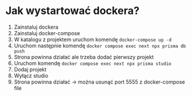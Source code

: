 # Jak wystartować dockera?

1. Zainstaluj dockera
2. Zainstaluj docker-compose
3. W katalogu z projektem uruchom komendę `docker-compose up -d`
4. Uruchom następnie komendę `docker compose exec next npx prisma db push`
5. Strona powinna działać ale trzeba dodać pierwszy projekt
6. Uruchom komendę `docker compose exec next npx prisma studio`
7. Dodaj projekt
8. Wyłącz studio
9. Strona powinna działać -> można usunąć port 5555 z docker-compose file
